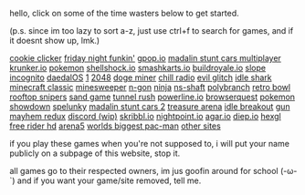 hello, click on some of the time wasters below to get started.

(p.s. since im too lazy to sort a-z, just use ctrl+f to search for games, and if it doesnt show up,  lmk.)

[cookie clicker](https://pixelamp-isgay.github.io/projects/cookie-clicker/)
[friday night funkin'](https://pixelamp-isgay.github.io/projects/fnf/)
[gpop.io](https://pixelamp-isgay.github.io/projects/gpop.io/)
[madalin stunt cars multiplayer](https://pixelamp-isgay.github.io/projects/madalincarsmultiplayer/)
[krunker.io](https://pixelamp-isgay.github.io/projects/krunkr/)
[pokemon](https://https://pixelamp-isgay.github.io/projects/pokemon/)
[shellshock.io](https://pixelamp-isgay.github.io/projects/shellshock.io/)
[smashkarts.io](https://pixelamp-isgay.github.io/projects/smashkarts.io/)
[buildroyale.io](https://pixelamp-isgay.github.io/projects/buildroyale.io/)
[slope](https://pixelamp-isgay.github.io/projects/slope/)
[incognito](https://pixelamp-isgay.github.io/projects/incognito/)
[daedalOS](https://pixelamp-isgay.github.io/projects/daedalOS/)
[1](https://pixelamp-isgay.github.io/projects/1/)
[2048](https://pixelamp-isgay.github.io/projects/2048/)
[doge miner](https://pixelamp-isgay.github.io/projects/DogeMiner/)
[chill radio](https://pixelamp-isgay.github.io/projects/chill-radio/)
[evil glitch](https://pixelamp-isgay.github.io/projects/evil-glitch/)
[idle shark](https://pixelamp-isgay.github.io/projects/idle-shark/)
[minecraft classic](https://pixelamp-isgay.github.io/projects/minecraft-classic/)
[minesweeper](https://pixelamp-isgay.github.io/projects/minesweeper/)
[n-gon](https://pixelamp-isgay.github.io/projects/n-gon/)
[ninja](https://pixelamp-isgay.github.io/projects/ninja/)
[ns-shaft](https://pixelamp-isgay.github.io/projects/ns-shaft/)
[polybranch](https://pixelamp-isgay.github.io/projects/polybranch/)
[retro bowl](https://pixelamp-isgay.github.io/projects/retro-bowl/)
[rooftop snipers](https://pixelamp-isgay.github.io/projects/rooftop-snipers/)
[sand game](https://pixelamp-isgay.github.io/projects/sand-game/)
[tunnel rush](https://pixelamp-isgay.github.io/projects/tunnel-rush/)
[powerline.io](https://pixelamp-isgay.github.io/projects/powerline.io/)
[browserquest](https://pixelamp-isgay.github.io/projects/browserquest/)
[pokemon showdown](https://pixelamp-isgay.github.io/projects/pokemonshowdown/)
[spelunky](https://pixelamp-isgay.github.io/projects/spelunkyHTML5/)
[madalin stunt cars 2](https://pixelamp-isgay.github.io/projects/madalin%20stunt%20cars%202/)
[treasure arena](https://pixelamp-isgay.github.io/projects/treasurearena/)
[idle breakout](https://pixelamp-isgay.github.io/projects/idlebreakout/)
[gun mayhem redux](https://pixelamp-isgay.github.io/projects/gunmayhemredux/)
[discord (wip)](https://pixelamp-isgay.github.io/projects/discord/)
[skribbl.io](https://pixelamp-isgay.github.io/projects/skribbl.io/)
[nightpoint.io](https://pixelamp-isgay.github.io/projects/nightpoint.io/)
[agar.io](https://pixelamp-isgay.github.io/projects/agar.io/)
[diep.io](https://pixelamp-isgay.github.io/projects/diep.io/)
[hexgl](https://pixelamp-isgay.github.io/projects/hexgl/)
[free rider hd](https://pixelamp-isgay.github.io/projects/freeriderhd/)
[arena5](https://pixelamp-isgay.github.io/projects/arena5/)
[worlds biggest pac-man](https://pixelamp-isgay.github.io/projects/worldsbiggestpacman/)
[other sites](https://pixelamp-isgay.github.io/project/othersites/)

if you play these games when you're not supposed to, i will put your name publicly on a subpage of this website, stop it.

all games go to their respected owners, im jus goofin around for school (-ω-`)
and if you want your game/site removed, tell me.
